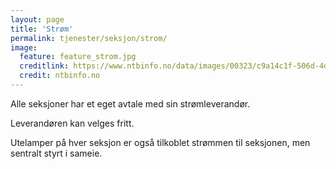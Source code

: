 ```yaml
---
layout: page
title: 'Strøm'
permalink: tjenester/seksjon/strom/
image:
  feature: feature_strom.jpg
  creditlink: https://www.ntbinfo.no/data/images/00323/c9a14c1f-506d-4d34-a342-c20e168f8de7.jpg
  credit: ntbinfo.no
---
```

Alle seksjoner har et eget avtale med sin strømleverandør.

Leverandøren kan velges fritt.

Utelamper på hver seksjon er også tilkoblet strømmen til seksjonen, men sentralt styrt i sameie.
